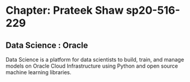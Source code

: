 # Chapter: Prateek Shaw sp20-516-229

## Data Science : Oracle

Data Science is a platform for data scientists to build, train, and manage models on Oracle Cloud Infrastructure using Python and open source machine learning libraries.

